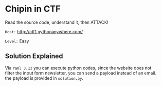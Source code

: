 # Chipin in CTF
Read the source code, understand it, then ATTACK!

`Host:` http://ctf1.pythonanywhere.com/

`Level:` Easy

## Solution Explained
Via `Yaml 3.13` you can execute python codes, since the website does not filter the input form newsletter, you can send a payload instead of an email. the payload is provided in `solution.py`.


